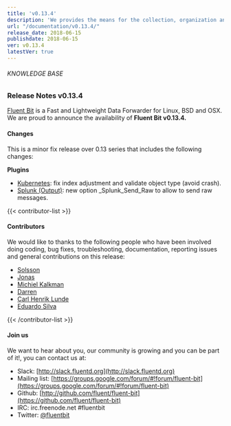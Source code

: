 ```yaml
---
title: 'v0.13.4'
description: 'We provides the means for the collection, organization and computerized retrieval of knowledgeand Lightweight Data Forwarder for Linux, BSD and OSX. We are proud to announce the availability of Fluent Bit v0.13.4.'
url: "/documentation/v0.13.4/"
release_date: 2018-06-15
publishdate: 2018-06-15
ver: v0.13.4
latestVer: true
---
```



###### KNOWLEDGE BASE

### Release Notes v0.13.4

[Fluent Bit](https://fluentbit.io/) is a Fast and Lightweight Data Forwarder for Linux, BSD and OSX. We are proud to announce the availability of **Fluent Bit v0.13.4.**

#### Changes

This is a minor fix release over 0.13 series that includes the following changes:

**Plugins**

* [Kubernetes](https://fluentbit.io/documentation/0.13/filter/kubernetes.html): fix index adjustment and validate object type (avoid crash).
* [Splunk (Output)](https://fluentbit.io/documentation/0.13/output/splunk.html): new option _Splunk_Send_Raw to allow to send raw messages.


{{< contributor-list >}}

#### Contributors

We would like to thanks to the following people who have been involved doing coding, bug fixes, troubleshooting, documentation, reporting issues and general contributions on this release:


* [Solsson](https://github.com/solsson)
* [Jonas](https://github.com/jlpettersson)
* [Michiel Kalkman](https://github.com/michiel)
* [Darren](https://github.com/ae-dg)
* [Carl Henrik Lunde](https://github.com/chlunde)
* [Eduardo Silva](https://github.com/edsiper)

{{< /contributor-list >}}

#### Join us

We want to hear about you, our community is growing and you can be part of it!, you can contact us at:

* Slack: [http://slack.fluentd.org](http://slack.fluentd.org)
* Mailing list: [https://groups.google.com/forum/#!forum/fluent-bit](https://groups.google.com/forum/#!forum/fluent-bit)
* Github: [http://github.com/fluent/fluent-bit](https://github.com/fluent/fluent-bit)
* IRC: irc.freenode.net #fluentbit
* Twitter: [@fluentbit](https://twitter.com/fluentbit)